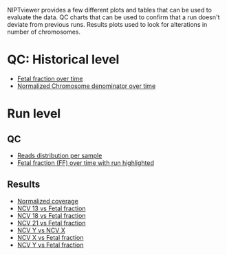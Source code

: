 NIPTviewer provides a few different plots and tables that can be used to evaluate the data. QC charts that can be used to
confirm that a run doesn't deviate from previous runs. Results plots used to look for 
alterations in number of chromosomes.

# QC: Historical level
- [Fetal fraction over time](visualisation_qc.md#fetal-fraction-over-time)
- [Normalized Chromosome denominator over time](visualisation_qc.md#normalized-chromosome-denominator)

# Run level
## QC
- [Reads distribution per sample](visualisation_qc.md#reads-distribution-per-sample)
- [Fetal fraction (FF) over time with run highlighted](visualisation_qc.md#fetal-fraction-over-time)
## Results
- [Normalized coverage](visualisation_result.md#normalized-coverage)
- [NCV 13 vs Fetal fraction](visualisation_result.md#ncv-13-vs-fetal-fraction)
- [NCV 18 vs Fetal fraction](visualisation_result.md#ncv-18-vs-fetal-fraction)
- [NCV 21 vs Fetal fraction](visualisation_result.md#ncv-21-vs-fetal-fraction)
- [NCV Y vs NCV X](visualisation_result.md#ncv-y-vs-fetal-fraction)
- [NCV X vs Fetal fraction](visualisation_result.md#ncv-x-vs-fetal-fraction)
- [NCV Y vs Fetal fraction](visualisation_result.md#ncv-y-vs-fetal-fraction)
